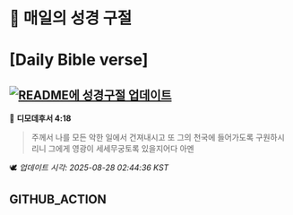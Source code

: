 # 🙏 매일의 성경 구절
# [Daily Bible verse]
## [![README에 성경구절 업데이트](https://github.com/DONGSUKA/first_test/actions/workflows/update-readme-bible.yml/badge.svg)](https://github.com/DONGSUKA/first_test/actions/workflows/update-readme-bible.yml)
<!-- START_BIBLE_VERSE -->
📖 **디모데후서 4:18**
> 주께서 나를 모든 악한 일에서 건져내시고 또 그의 천국에 들어가도록 구원하시리니 그에게 영광이 세세무궁토록 있을지어다 아멘

🕊️ _업데이트 시각: 2025-08-28 02:44:36 KST_
  <!-- END_BIBLE_VERSE -->
## GITHUB_ACTION
